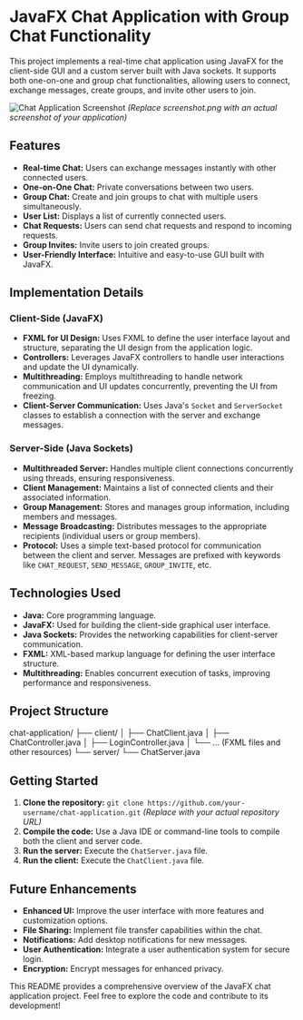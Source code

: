# JavaFX Chat Application with Group Chat Functionality

This project implements a real-time chat application using JavaFX for the client-side GUI and a custom server built with Java sockets.  It supports both one-on-one and group chat functionalities, allowing users to connect, exchange messages, create groups, and invite other users to join.

![Chat Application Screenshot](screenshot.png)  *(Replace screenshot.png with an actual screenshot of your application)*

## Features

* **Real-time Chat:**  Users can exchange messages instantly with other connected users.
* **One-on-One Chat:** Private conversations between two users.
* **Group Chat:** Create and join groups to chat with multiple users simultaneously.
* **User List:** Displays a list of currently connected users.
* **Chat Requests:** Users can send chat requests and respond to incoming requests.
* **Group Invites:**  Invite users to join created groups.
* **User-Friendly Interface:**  Intuitive and easy-to-use GUI built with JavaFX.

## Implementation Details

### Client-Side (JavaFX)

* **FXML for UI Design:**  Uses FXML to define the user interface layout and structure, separating the UI design from the application logic.
* **Controllers:**  Leverages JavaFX controllers to handle user interactions and update the UI dynamically.
* **Multithreading:**  Employs multithreading to handle network communication and UI updates concurrently, preventing the UI from freezing.
* **Client-Server Communication:** Uses Java's `Socket` and `ServerSocket` classes to establish a connection with the server and exchange messages.

### Server-Side (Java Sockets)

* **Multithreaded Server:** Handles multiple client connections concurrently using threads, ensuring responsiveness.
* **Client Management:** Maintains a list of connected clients and their associated information.
* **Group Management:** Stores and manages group information, including members and messages.
* **Message Broadcasting:**  Distributes messages to the appropriate recipients (individual users or group members).
* **Protocol:** Uses a simple text-based protocol for communication between the client and server.  Messages are prefixed with keywords like `CHAT_REQUEST`, `SEND_MESSAGE`, `GROUP_INVITE`, etc.

## Technologies Used

* **Java:** Core programming language.
* **JavaFX:**  Used for building the client-side graphical user interface.
* **Java Sockets:**  Provides the networking capabilities for client-server communication.
* **FXML:**  XML-based markup language for defining the user interface structure.
* **Multithreading:**  Enables concurrent execution of tasks, improving performance and responsiveness.

## Project Structure
chat-application/
├── client/
│ ├── ChatClient.java
│ ├── ChatController.java
│ ├── LoginController.java
│ └── ... (FXML files and other resources)
└── server/
└── ChatServer.java


## Getting Started

1. **Clone the repository:** `git clone https://github.com/your-username/chat-application.git`  *(Replace with your actual repository URL)*
2. **Compile the code:**  Use a Java IDE or command-line tools to compile both the client and server code.
3. **Run the server:**  Execute the `ChatServer.java` file.
4. **Run the client:**  Execute the `ChatClient.java` file.


## Future Enhancements

* **Enhanced UI:** Improve the user interface with more features and customization options.
* **File Sharing:** Implement file transfer capabilities within the chat.
* **Notifications:** Add desktop notifications for new messages.
* **User Authentication:** Integrate a user authentication system for secure login.
* **Encryption:**  Encrypt messages for enhanced privacy.


This README provides a comprehensive overview of the JavaFX chat application project. Feel free to explore the code and contribute to its development!

